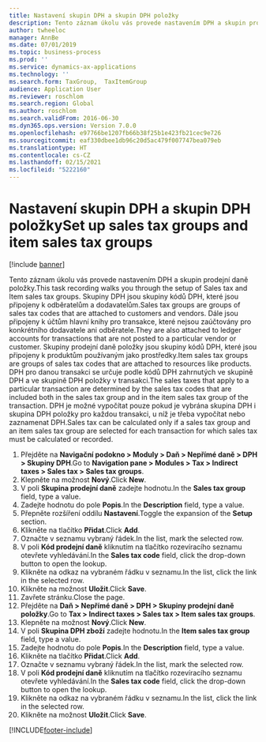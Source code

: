 ```yaml
---
title: Nastavení skupin DPH a skupin DPH položky
description: Tento záznam úkolu vás provede nastavením DPH a skupin prodejní daně položky.
author: twheeloc
manager: AnnBe
ms.date: 07/01/2019
ms.topic: business-process
ms.prod: ''
ms.service: dynamics-ax-applications
ms.technology: ''
ms.search.form: TaxGroup,  TaxItemGroup
audience: Application User
ms.reviewer: roschlom
ms.search.region: Global
ms.author: roschlom
ms.search.validFrom: 2016-06-30
ms.dyn365.ops.version: Version 7.0.0
ms.openlocfilehash: e97766be1207fb66b38f25b1e423fb21cec9e726
ms.sourcegitcommit: eaf330dbee1db96c20d5ac479f007747bea079eb
ms.translationtype: HT
ms.contentlocale: cs-CZ
ms.lasthandoff: 02/15/2021
ms.locfileid: "5222160"
---
```

# <a name="set-up-sales-tax-groups-and-item-sales-tax-groups"></a><span data-ttu-id="eb390-103">Nastavení skupin DPH a skupin DPH položky</span><span class="sxs-lookup"><span data-stu-id="eb390-103">Set up sales tax groups and item sales tax groups</span></span>

[!include [banner](../../includes/banner.md)]

<span data-ttu-id="eb390-104">Tento záznam úkolu vás provede nastavením DPH a skupin prodejní daně položky.</span><span class="sxs-lookup"><span data-stu-id="eb390-104">This task recording walks you through the setup of Sales tax and Item sales tax groups.</span></span> <span data-ttu-id="eb390-105">Skupiny DPH jsou skupiny kódů DPH, které jsou připojeny k odběratelům a dodavatelům.</span><span class="sxs-lookup"><span data-stu-id="eb390-105">Sales tax groups are groups of sales tax codes that are attached to customers and vendors.</span></span> <span data-ttu-id="eb390-106">Dále jsou připojeny k účtům hlavní knihy pro transakce, které nejsou zaúčtovány pro konkrétního dodavatele ani odběratele.</span><span class="sxs-lookup"><span data-stu-id="eb390-106">They are also attached to ledger accounts for transactions that are not posted to a particular vendor or customer.</span></span>  <span data-ttu-id="eb390-107">Skupiny prodejní daně položky jsou skupiny kódů DPH, které jsou připojeny k produktům používaným jako prostředky.</span><span class="sxs-lookup"><span data-stu-id="eb390-107">Item sales tax groups are groups of sales tax codes that are attached to resources like products.</span></span>  <span data-ttu-id="eb390-108">DPH pro danou transakci se určuje podle kódů DPH zahrnutých ve skupině DPH a ve skupině DPH položky v transakci.</span><span class="sxs-lookup"><span data-stu-id="eb390-108">The sales taxes that apply to a particular transaction are determined by the sales tax codes that are included both in the sales tax group and in the item sales tax group of the transaction.</span></span>  <span data-ttu-id="eb390-109">DPH je možné vypočítat pouze pokud je vybrána skupina DPH i skupina DPH položky pro každou transakci, u níž je třeba vypočítat nebo zaznamenat DPH.</span><span class="sxs-lookup"><span data-stu-id="eb390-109">Sales tax can be calculated only if a sales tax group and an item sales tax group are selected for each transaction for which sales tax must be calculated or recorded.</span></span>  

1. <span data-ttu-id="eb390-110">Přejděte na **Navigační podokno > Moduly > Daň > Nepřímé daně > DPH > Skupiny DPH**.</span><span class="sxs-lookup"><span data-stu-id="eb390-110">Go to **Navigation pane > Modules > Tax > Indirect taxes > Sales tax > Sales tax groups**.</span></span>
2. <span data-ttu-id="eb390-111">Klepněte na možnost **Nový**.</span><span class="sxs-lookup"><span data-stu-id="eb390-111">Click **New**.</span></span>
3. <span data-ttu-id="eb390-112">V poli **Skupina prodejní daně** zadejte hodnotu.</span><span class="sxs-lookup"><span data-stu-id="eb390-112">In the **Sales tax group** field, type a value.</span></span>
4. <span data-ttu-id="eb390-113">Zadejte hodnotu do pole **Popis**.</span><span class="sxs-lookup"><span data-stu-id="eb390-113">In the **Description** field, type a value.</span></span>
5. <span data-ttu-id="eb390-114">Přepněte rozšíření oddílu **Nastavení**.</span><span class="sxs-lookup"><span data-stu-id="eb390-114">Toggle the expansion of the **Setup** section.</span></span>
6. <span data-ttu-id="eb390-115">Klikněte na tlačítko **Přidat**.</span><span class="sxs-lookup"><span data-stu-id="eb390-115">Click **Add**.</span></span>
7. <span data-ttu-id="eb390-116">Označte v seznamu vybraný řádek.</span><span class="sxs-lookup"><span data-stu-id="eb390-116">In the list, mark the selected row.</span></span>
8. <span data-ttu-id="eb390-117">V poli **Kód prodejní daně** kliknutím na tlačítko rozevíracího seznamu otevřete vyhledávání.</span><span class="sxs-lookup"><span data-stu-id="eb390-117">In the **Sales tax code** field, click the drop-down button to open the lookup.</span></span>
9. <span data-ttu-id="eb390-118">Klikněte na odkaz na vybraném řádku v seznamu.</span><span class="sxs-lookup"><span data-stu-id="eb390-118">In the list, click the link in the selected row.</span></span>
10. <span data-ttu-id="eb390-119">Klikněte na možnost **Uložit**.</span><span class="sxs-lookup"><span data-stu-id="eb390-119">Click **Save**.</span></span>
11. <span data-ttu-id="eb390-120">Zavřete stránku.</span><span class="sxs-lookup"><span data-stu-id="eb390-120">Close the page.</span></span>
12. <span data-ttu-id="eb390-121">Přejděte na **Daň > Nepřímé daně > DPH > Skupiny prodejní daně položky**.</span><span class="sxs-lookup"><span data-stu-id="eb390-121">Go to **Tax > Indirect taxes > Sales tax > Item sales tax groups**.</span></span>
13. <span data-ttu-id="eb390-122">Klepněte na možnost **Nový**.</span><span class="sxs-lookup"><span data-stu-id="eb390-122">Click **New**.</span></span>
14. <span data-ttu-id="eb390-123">V poli **Skupina DPH zboží** zadejte hodnotu.</span><span class="sxs-lookup"><span data-stu-id="eb390-123">In the **Item sales tax group** field, type a value.</span></span>
15. <span data-ttu-id="eb390-124">Zadejte hodnotu do pole **Popis**.</span><span class="sxs-lookup"><span data-stu-id="eb390-124">In the **Description** field, type a value.</span></span>
16. <span data-ttu-id="eb390-125">Klikněte na tlačítko **Přidat**.</span><span class="sxs-lookup"><span data-stu-id="eb390-125">Click **Add**.</span></span>
17. <span data-ttu-id="eb390-126">Označte v seznamu vybraný řádek.</span><span class="sxs-lookup"><span data-stu-id="eb390-126">In the list, mark the selected row.</span></span>
18. <span data-ttu-id="eb390-127">V poli **Kód prodejní daně** kliknutím na tlačítko rozevíracího seznamu otevřete vyhledávání.</span><span class="sxs-lookup"><span data-stu-id="eb390-127">In the **Sales tax code** field, click the drop-down button to open the lookup.</span></span>
19. <span data-ttu-id="eb390-128">Klikněte na odkaz na vybraném řádku v seznamu.</span><span class="sxs-lookup"><span data-stu-id="eb390-128">In the list, click the link in the selected row.</span></span>
20. <span data-ttu-id="eb390-129">Klikněte na možnost **Uložit**.</span><span class="sxs-lookup"><span data-stu-id="eb390-129">Click **Save**.</span></span>



[!INCLUDE[footer-include](../../../includes/footer-banner.md)]